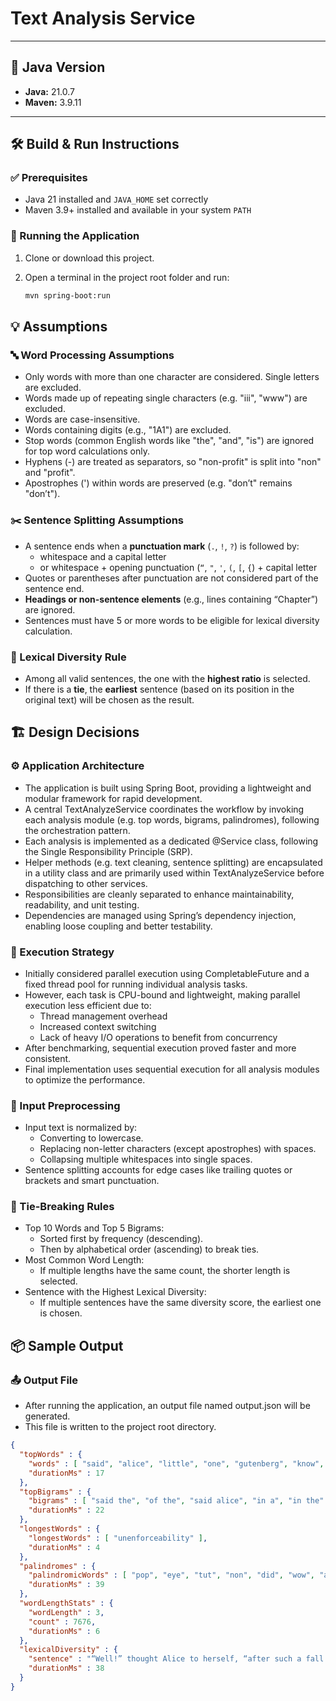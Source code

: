 # Text Analysis Service


---

## 🧰 Java Version

- **Java:** 21.0.7
- **Maven:** 3.9.11

---
## 🛠️ Build & Run Instructions

### ✅ Prerequisites

- Java 21 installed and `JAVA_HOME` set correctly
- Maven 3.9+ installed and available in your system `PATH`

### 🚀 Running the Application

1. Clone or download this project.

2. Open a terminal in the project root folder and run:

   ```bash
   mvn spring-boot:run

## 💡 Assumptions

### 🔤 Word Processing Assumptions

- Only words with more than one character are considered. Single letters are excluded.
- Words made up of repeating single characters (e.g. "iii", "www") are excluded.
- Words are case-insensitive.
- Words containing digits (e.g., "1A1") are excluded.
- Stop words (common English words like "the", "and", "is") are ignored for top word calculations only.
- Hyphens (-) are treated as separators, so "non-profit" is split into "non" and "profit".
- Apostrophes (') within words are preserved (e.g. "don’t" remains "don’t").

### ✂️ Sentence Splitting Assumptions

- A sentence ends when a **punctuation mark** (`.`, `!`, `?`) is followed by:
    - whitespace and a capital letter
    - or whitespace + opening punctuation (`“`, `"`, `'`, `(`, `[`, `{`) + capital letter
- Quotes or parentheses after punctuation are not considered part of the sentence end.
- **Headings or non-sentence elements** (e.g., lines containing “Chapter”) are ignored.
- Sentences must have 5 or more words to be eligible for lexical diversity calculation.

### 📐 Lexical Diversity Rule

- Among all valid sentences, the one with the **highest ratio** is selected.
- If there is a **tie**, the **earliest** sentence (based on its position in the original text) will be chosen as the result.

## 🏗️ Design Decisions
### ⚙️ Application Architecture
- The application is built using Spring Boot, providing a lightweight and modular framework for rapid development.
- A central TextAnalyzeService coordinates the workflow by invoking each analysis module (e.g. top words, bigrams, palindromes), following the orchestration pattern.
- Each analysis is implemented as a dedicated @Service class, following the Single Responsibility Principle (SRP).
- Helper methods (e.g. text cleaning, sentence splitting) are encapsulated in a utility class and are primarily used within TextAnalyzeService before dispatching to other services.
- Responsibilities are cleanly separated to enhance maintainability, readability, and unit testing.
- Dependencies are managed using Spring’s dependency injection, enabling loose coupling and better testability.

### 🧵 Execution Strategy
- Initially considered parallel execution using CompletableFuture and a fixed thread pool for running individual analysis tasks.
- However, each task is CPU-bound and lightweight, making parallel execution less efficient due to:
  - Thread management overhead
  - Increased context switching
  - Lack of heavy I/O operations to benefit from concurrency
- After benchmarking, sequential execution proved faster and more consistent.
- Final implementation uses sequential execution for all analysis modules to optimize the performance.

### 🧼 Input Preprocessing
- Input text is normalized by:
  - Converting to lowercase. 
  - Replacing non-letter characters (except apostrophes) with spaces. 
  - Collapsing multiple whitespaces into single spaces.
- Sentence splitting accounts for edge cases like trailing quotes or brackets and smart punctuation.

### 🔁 Tie-Breaking Rules
- Top 10 Words and Top 5 Bigrams:
  - Sorted first by frequency (descending).
  - Then by alphabetical order (ascending) to break ties.
- Most Common Word Length:
    - If multiple lengths have the same count, the shorter length is selected.
- Sentence with the Highest Lexical Diversity:
    - If multiple sentences have the same diversity score, the earliest one is chosen.

## 📦 Sample Output

### 📤 Output File
- After running the application, an output file named output.json will be generated.
- This file is written to the project root directory.

```json
{
  "topWords" : {
    "words" : [ "said", "alice", "little", "one", "gutenberg", "know", "project", "like", "went", "would" ],
    "durationMs" : 17
  },
  "topBigrams" : {
    "bigrams" : [ "said the", "of the", "said alice", "in a", "in the" ],
    "durationMs" : 22
  },
  "longestWords" : {
    "longestWords" : [ "unenforceability" ],
    "durationMs" : 4
  },
  "palindromes" : {
    "palindromicWords" : [ "pop", "eye", "tut", "non", "did", "wow", "ada" ],
    "durationMs" : 39
  },
  "wordLengthStats" : {
    "wordLength" : 3,
    "count" : 7676,
    "durationMs" : 6
  },
  "lexicalDiversity" : {
    "sentence" : "“Well!” thought Alice to herself, “after such a fall as this, I shall think nothing of tumbling down stairs!",
    "durationMs" : 38
  }
}